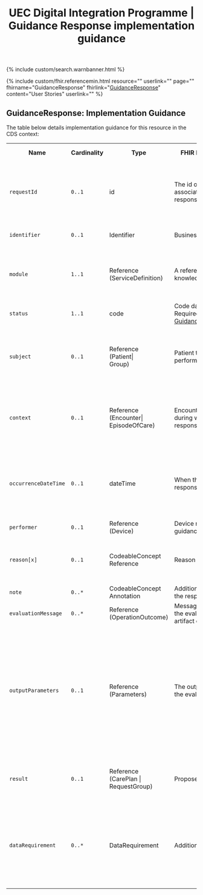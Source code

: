﻿---
title: UEC Digital Integration Programme | Guidance Response implementation guidance
keywords: guidanceresponse, rest,
tags: [rest,fhir,api]
sidebar: ctp_rest_sidebar
permalink: api_guidance_response.html
summary: GuidanceResponse implementation guidance
---

{% include custom/search.warnbanner.html %}

{% include custom/fhir.referencemin.html resource="" userlink="" page="" fhirname="GuidanceResponse" fhirlink="[GuidanceResponse](http://hl7.org/fhir/stu3/guidanceresponse.html)" content="User Stories" userlink="" %}



## GuidanceResponse: Implementation Guidance ##  
The table below details implementation guidance for this resource in the CDS context:

<table style="min-width:100%;width:100%">

<tr>
    <th style="width:10%;">Name</th>
    <th style="width:5%;">Cardinality</th>
    <th style="width:10%;">Type</th>
      <th style="width:40%;">FHIR Documentation</th>
   <th style="width:35%;">CDS Implementation Guidance</th>
</tr>
<tr>
  <td><code class="highlighter-rouge">requestId</code></td>
    <td><code class="highlighter-rouge">0..1</code></td>
    <td>id</td>
    <td>The id of the request associated with this response, if any.</td>
<td>This MUST be populated by the CDSS and must replicate the requestId received by the CDSS as a parameter in the <code class="highlighter-rouge">ServiceDefinition</code> $evaluate operation.</td>
</tr>
<tr>
  <td><code class="highlighter-rouge">identifier</code></td>
    <td><code class="highlighter-rouge">0..1</code></td>
    <td>Identifier</td>
    <td>Business identifier</td>
<td>This MUST NOT be populated by the CDSS.</td>
</tr>
<tr>
  <td><code class="highlighter-rouge">module</code></td>
      <td><code class="highlighter-rouge">1..1</code></td>
    <td>Reference<br>(ServiceDefinition)</td>
    <td>A reference to a knowledge module.</td>
<td>This MUST be populated with the <a href="http://hl7.org/fhir/STU3/resource.html#id">logical Id</a> of the <code class="highlighter-rouge">ServiceDefinition</code> posted to the CDSS in the <code class="highlighter-rouge">ServiceDefinition</code> $evaluate operation.</td>
 </tr>
<tr>
  <td><code class="highlighter-rouge">status</code></td>
      <td><code class="highlighter-rouge">1..1</code></td>
    <td>code</td>
    <td>Code datatype with Required binding to <a href="http://hl7.org/fhir/valueset-guidance-response-status.html">GuidanceResponseStatus</a></td>
<td>The status of the <code class="highlighter-rouge">GuidanceResponse</code> is a <a href="api_guidance_response.html#status-of-the-guidanceresponse"> trigger for the EMS</a>.</td>
</tr>
<tr>
  <td><code class="highlighter-rouge">subject</code></td>
      <td><code class="highlighter-rouge">0..1</code></td>
    <td>Reference<br>(Patient|<br>Group)</td>
    <td>Patient the request was performed for.</td>
<td>This SHOULD be populated when known to the CDSS; it can be taken from the patient parameter received by the CDSS in the <code class="highlighter-rouge">ServiceDefinition</code> $evaluate operation.</td>
 </tr>
<tr>
  <td><code class="highlighter-rouge">context</code></td>
      <td><code class="highlighter-rouge">0..1</code></td>
    <td>Reference<br>(Encounter|<br>EpisodeOfCare)</td>
    <td>Encounter or Episode during which the response was returned.</td>
<td>This SHOULD be populated by the CDSS; if received by the CDSS, it is taken from the encounter parameter in the <code class="highlighter-rouge">ServiceDefinition</code> $evaluate operation.</td>
 </tr>
<tr>
  <td><code class="highlighter-rouge">occurrenceDateTime</code></td>
      <td><code class="highlighter-rouge">0..1</code></td>
    <td>dateTime</td>
    <td>When the guidance response was processed.</td>
<td>This MUST be populated by the CDSS and it represents the date/time at which the <code class="highlighter-rouge">GuidanceResponse</code> is returned to the CDSS. (This may differ from the time the message is received).</td>
</tr>
<tr>
  <td><code class="highlighter-rouge">performer</code></td>
      <td><code class="highlighter-rouge">0..1</code></td>
    <td>Reference<br>(Device)</td>
    <td>Device returning the guidance.</td>
<td></td>
 </tr>
<tr>
  <td><code class="highlighter-rouge">reason[x]</code></td>
      <td><code class="highlighter-rouge">0..1</code></td>
    <td>CodeableConcept<br>Reference</td>
    <td>Reason for the response.</td>
<td>This MAY be populated by the CDSS, but not if the status element is populated with the value of 'dataRequired'.</td>
 </tr>
<tr>
  <td><code class="highlighter-rouge">note</code></td>
      <td><code class="highlighter-rouge">0..*</code></td>
    <td>CodeableConcept<br>Annotation</td>
    <td>Additional notes about the response.</td>
<td></td>
 </tr>
<tr>
  <td><code class="highlighter-rouge">evaluationMessage</code></td>
      <td><code class="highlighter-rouge">0..*</code></td>
    <td>Reference<br>(OperationOutcome)</td>
    <td>Messages resulting from the evaluation of the artifact or artifacts.</td>
<td>This MUST be populated in the case of error.</td>
 </tr>
<tr>
  <td><code class="highlighter-rouge">outputParameters</code></td>
      <td><code class="highlighter-rouge">0..1</code></td>
    <td>Reference<br>(Parameters)</td>
    <td>The output parameters of the evaluation, if any.</td>
<td>This MUST be populated with current assertions received by the CDSS based on a <code class="highlighter-rouge">QuestionnaireResponse</code> sent from the EMS.
Where an outputParameter can be interpreted by a system, it should be published as an <code class="highlighter-rouge">Observation</code>. If the information can only be interpreted by a human, it should be published as a <code class="highlighter-rouge">QuestionnaireResponse</code>.</td>
 </tr>
<tr>
  <td><code class="highlighter-rouge">result</code></td>
      <td><code class="highlighter-rouge">0..1</code></td>
    <td>Reference<br>(CarePlan |<br>RequestGroup)</td>
    <td>Proposed actions, if any.</td>
<td>The <a href="api_guidance_response.html#result-of-the-guidanceresponse">result element</a>  MUST be populated with a RequestGroup resource, if the CDSS needs the EMS to take further actions.</td>
 </tr>
<tr>
  <td><code class="highlighter-rouge">dataRequirement</code></td>
      <td><code class="highlighter-rouge">0..*</code></td>
    <td>DataRequirement</td>
    <td>Additional required data.</td>
<td>The data carried in this element is how the CDSS tells the EMS what question to ask next. This MAY be populated with one or more <code class="highlighter-rouge">Questionnaires</code>. If populated, the status MUST be either 'data-requested' or 'data-required'.</td>
 </tr>

</table>








